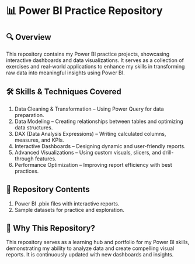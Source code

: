 # 📊 Power BI Practice Repository

## 🔍 Overview
This repository contains my Power BI practice projects, showcasing interactive dashboards and data visualizations. It serves as a collection of exercises and real-world applications to enhance my skills in transforming raw data into meaningful insights using Power BI.

## 🛠️ Skills & Techniques Covered
1. Data Cleaning & Transformation – Using Power Query for data preparation.
2. Data Modeling – Creating relationships between tables and optimizing data structures.
3. DAX (Data Analysis Expressions) – Writing calculated columns, measures, and KPIs.
4. Interactive Dashboards – Designing dynamic and user-friendly reports.
5. Advanced Visualizations – Using custom visuals, slicers, and drill-through features.
6. Performance Optimization – Improving report efficiency with best practices.

## 📂 Repository Contents
1. Power BI .pbix files with interactive reports.
2. Sample datasets for practice and exploration.

## 🚀 Why This Repository?
This repository serves as a learning hub and portfolio for my Power BI skills, demonstrating my ability to analyze data and create compelling visual reports. It is continuously updated with new dashboards and insights.
